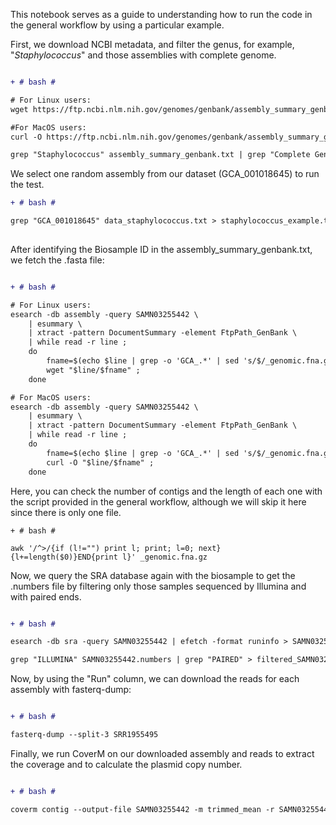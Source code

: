This notebook serves as a guide to understanding how to run the code in the general workflow by using a particular example. 

First, we download NCBI metadata, and filter the genus, for example, "_Staphylococcus_" and those assemblies with complete genome. 

```diff

+ # bash #

# For Linux users:
wget https://ftp.ncbi.nlm.nih.gov/genomes/genbank/assembly_summary_genbank.txt

#For MacOS users:
curl -O https://ftp.ncbi.nlm.nih.gov/genomes/genbank/assembly_summary_genbank.txt

grep "Staphylococcus" assembly_summary_genbank.txt | grep "Complete Genome" > data_staphylococcus.txt

```
We select one random assembly from our dataset (GCA_001018645) to run the test. 

```diff
+ # bash #

grep "GCA_001018645" data_staphylococcus.txt > staphylococcus_example.txt
 
```
After identifying the Biosample ID in the assembly_summary_genbank.txt, we fetch the .fasta file:

```diff

+ # bash #

# For Linux users:
esearch -db assembly -query SAMN03255442 \
    | esummary \
    | xtract -pattern DocumentSummary -element FtpPath_GenBank \
    | while read -r line ;
    do
        fname=$(echo $line | grep -o 'GCA_.*' | sed 's/$/_genomic.fna.gz/') ;
        wget "$line/$fname" ;
    done

# For MacOS users:
esearch -db assembly -query SAMN03255442 \
    | esummary \
    | xtract -pattern DocumentSummary -element FtpPath_GenBank \
    | while read -r line ;
    do
        fname=$(echo $line | grep -o 'GCA_.*' | sed 's/$/_genomic.fna.gz/') ;
        curl -O "$line/$fname" ;
    done

 ```
Here, you can check the number of contigs and the length of each one with the script provided in the general workflow, although we will skip it here since there is only one file. 


 ```
+ # bash #

 awk '/^>/{if (l!="") print l; print; l=0; next}{l+=length($0)}END{print l}' _genomic.fna.gz

 ```
Now, we query the SRA database again with the biosample to get the .numbers file by filtering only those samples sequenced by Illumina and with paired ends. 

```diff

+ # bash #

esearch -db sra -query SAMN03255442 | efetch -format runinfo > SAMN03255442.numbers

grep "ILLUMINA" SAMN03255442.numbers | grep "PAIRED" > filtered_SAMN03255442.numbers

```
Now, by using the "Run" column, we can download the reads for each assembly with fasterq-dump:

```diff

+ # bash #

fasterq-dump --split-3 SRR1955495

```
Finally, we run CoverM on our downloaded assembly and reads to extract the coverage and to calculate the plasmid copy number. 

```diff

+ # bash #

coverm contig --output-file SAMN03255442 -m trimmed_mean -r SAMN03255442.fasta -1 SRR1955495_1.fastq -2 SRR1955495_2.fastq

```

